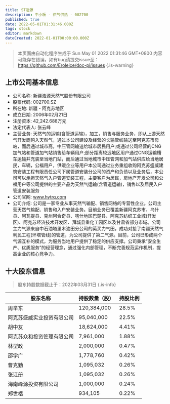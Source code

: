 ```yaml
---
title: ST浩源
description: 中小板 - 供气供热 - 002700
published: true
date: 2022-05-01T01:31:46.000Z
tags: stock
editor: markdown
dateCreated: 2022-01-01T00:00:00.000Z
---
```


> 本页面由自动化程序生成于 Sun May 01 2022 01:31:46 GMT+0800
> 内容可能存在错误，如有bug请提交issue至：https://github.com/Eroleice/doc-pi/issues
{.is-warning}

## 上市公司基本信息
- 公司名称: 新疆浩源天然气股份有限公司
- 股票代码: 002700.SZ
- 所在地: 新疆 - 阿克苏地区
- 成立日期: 2006年02月21日
- 注册资本: 42,242.688万元
- 法定代表人: 张云峰
- 主营业务: 天然气的运输(含管道运输)，加工，销售与服务业务，即从上游天然气开发商购入天然气，通过本公司建设及经营的长输管线输送至阿克苏市母站，而后通过城市高，中压管网输送给城市居民用户;或通过公司经营的CNG加气站和管道加气站销售给车辆用户;部分距离较远地区用户通过CNG运输槽车运输并充装至当地门站，而后通过当地城市中压管网和加气站供应给当地居民，车辆，公福用户，供暖企业等用户本公司通过业务重组收购阿克苏盛威建筑安装工程有限责任公司下属管道安装分公司的资产和负债以及业务后，本公司可以承担天然气入户管道安装工程，主要客户为居民，房地产开发公司和公福用户等公司提供的主要产品为天然气运输(含管道运输)，销售以及居民入户管道安装服务
- 公司官网: www.hytrq.com
- 公司介绍: 公司是一家专业从事天然气输配、销售网络的专营性企业。公司主营天然气输配、销售和入户安装业务。目前业务已覆盖新疆阿克苏市、乌什县、阿瓦提县、克州阿合奇县、喀什地区巴楚县、阿克苏纺织工业城(开发区)、阿克苏经济技术开发区、拜城县重化工园区以及甘肃省部分市域。公司主力气源来自中石油塔里木油田分公司的英买力气田，成功对接了南疆天然气利民工程(环塔管线)的管道，为公司提供了第二气源。目前，公司已形成两个气源互补的模式，为服务当地用户提供了稳定的供应支撑。公司秉承“安全生产、优质服务”的经营理念，通过强化内部管理，不断完善规范运作机制，提高企业的核心竞争力。


## 十大股东信息
> 股东持股数据截止于：2022年03月31日
{.is-info}

| 股东名称 | 持股数量（股） | 持股比例 |
| --- | --- | --- |
| 周举东 | 120,384,000 | 28.5% |
| 阿克苏盛威实业投资有限公司 | 95,040,000 | 22.5% |
| 胡中友 | 18,624,000 | 4.41% |
| 阿克苏众和投资管理有限公司 | 7,961,000 | 1.88% |
| 林型政 | 2,000,000 | 0.47% |
| 邵学广 | 1,778,760 | 0.42% |
| 曹克勤 | 1,095,032 | 0.26% |
| 张江册 | 1,095,032 | 0.26% |
| 海南峰源投资有限公司 | 1,000,000 | 0.24% |
| 郑世楷 | 934,105 | 0.22% |




